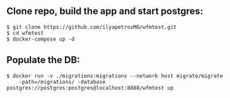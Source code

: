 ## Clone repo, build the app and start postgres:
```
$ git clone https://github.com/ilyapetrovMO/wfmtest.git
$ cd wfmtest
$ docker-compose up -d
```
## Populate the DB:
```
$ docker run -v ./migrations:migrations --network host migrate/migrate
    -path=/migrations/ -database postgres://postgres:postgres@localhost:8888/wfmtest up
```